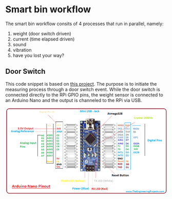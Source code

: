 # Smart bin workflow

The smart bin workflow consits of 4 processes that run in parallel, namely:
1. weight (door switch driven)
2. current (time elapsed driven)
3. sound
4. vibration
5. have you lost your way?

## Door Switch
This code snippet is based on [this project](https://simonprickett.dev/playing-with-raspberry-pi-door-sensor-fun/).
The purpose is to initiate the measuring process through a door switch event. While the door switch is connected directly to the RPi GPIO pins, the weight sensor is connected to an Arduino Nano and the output is channeled to the RPi via USB.

![image](/images/nano_pinout.png)